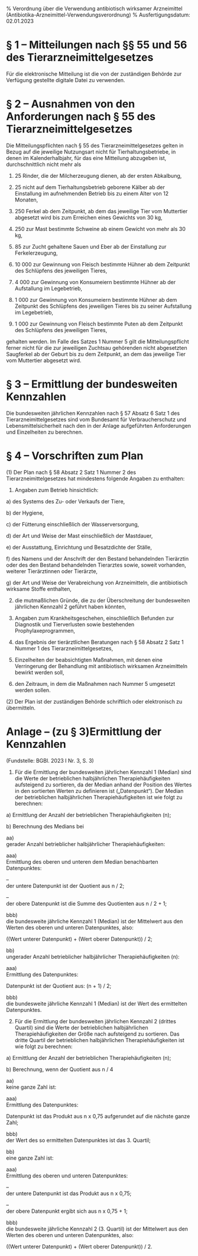 % Verordnung über die Verwendung antibiotisch wirksamer Arzneimittel  (Antibiotika-Arzneimittel-Verwendungsverordnung)
% Ausfertigungsdatum: 02.01.2023
 
# § 1 – Mitteilungen nach §§ 55 und 56 des Tierarzneimittelgesetzes

Für die elektronische Mitteilung ist die von der zuständigen Behörde zur Verfügung gestellte digitale Datei zu verwenden.

# § 2 – Ausnahmen von den Anforderungen nach § 55 des Tierarzneimittelgesetzes

Die Mitteilungspflichten nach § 55 des Tierarzneimittelgesetzes gelten in Bezug auf die jeweilige Nutzungsart nicht für Tierhaltungsbetriebe, in denen im Kalenderhalbjahr, für das eine Mitteilung abzugeben ist, durchschnittlich nicht mehr als

1. 25 Rinder, die der Milcherzeugung dienen, ab der ersten Abkalbung,

2. 25 nicht auf dem Tierhaltungsbetrieb geborene Kälber ab der Einstallung im aufnehmenden Betrieb bis zu einem Alter von 12 Monaten,

3. 250 Ferkel ab dem Zeitpunkt, ab dem das jeweilige Tier vom Muttertier abgesetzt wird bis zum Erreichen eines Gewichts von 30 kg,

4. 250 zur Mast bestimmte Schweine ab einem Gewicht von mehr als 30 kg,

5. 85 zur Zucht gehaltene Sauen und Eber ab der Einstallung zur Ferkelerzeugung,

6. 10 000 zur Gewinnung von Fleisch bestimmte Hühner ab dem Zeitpunkt des Schlüpfens des jeweiligen Tieres,

7. 4 000 zur Gewinnung von Konsumeiern bestimmte Hühner ab der Aufstallung im Legebetrieb,

8. 1 000 zur Gewinnung von Konsumeiern bestimmte Hühner ab dem Zeitpunkt des Schlüpfens des jeweiligen Tieres bis zu seiner Aufstallung im Legebetrieb,

9. 1 000 zur Gewinnung von Fleisch bestimmte Puten ab dem Zeitpunkt des Schlüpfens des jeweiligen Tieres,

gehalten werden. Im Falle des Satzes 1 Nummer 5 gilt die Mitteilungspflicht ferner nicht für die zur jeweiligen Zuchtsau gehörenden nicht abgesetzten Saugferkel ab der Geburt bis zu dem Zeitpunkt, an dem das jeweilige Tier vom Muttertier abgesetzt wird.

# § 3 – Ermittlung der bundesweiten Kennzahlen

Die bundesweiten jährlichen Kennzahlen nach § 57 Absatz 6 Satz 1 des Tierarzneimittelgesetzes sind vom Bundesamt für Verbraucherschutz und Lebensmittelsicherheit nach den in der Anlage aufgeführten Anforderungen und Einzelheiten zu berechnen.

# § 4 – Vorschriften zum Plan

(1) Der Plan nach § 58 Absatz 2 Satz 1 Nummer 2 des Tierarzneimittelgesetzes hat mindestens folgende Angaben zu enthalten:

1. Angaben zum Betrieb hinsichtlich:

a) des Systems des Zu- oder Verkaufs der Tiere,

b) der Hygiene,

c) der Fütterung einschließlich der Wasserversorgung,

d) der Art und Weise der Mast einschließlich der Mastdauer,

e) der Ausstattung, Einrichtung und Besatzdichte der Ställe,

f) des Namens und der Anschrift der den Bestand behandelnden Tierärztin oder des den Bestand behandelnden Tierarztes sowie, soweit vorhanden, weiterer Tierärztinnen oder Tierärzte,

g) der Art und Weise der Verabreichung von Arzneimitteln, die antibiotisch wirksame Stoffe enthalten,

2. die mutmaßlichen Gründe, die zu der Überschreitung der bundesweiten jährlichen Kennzahl 2 geführt haben könnten,

3. Angaben zum Krankheitsgeschehen, einschließlich Befunden zur Diagnostik und Tierverlusten sowie bestehenden Prophylaxeprogrammen,

4. das Ergebnis der tierärztlichen Beratungen nach § 58 Absatz 2 Satz 1 Nummer 1 des Tierarzneimittelgesetzes,

5. Einzelheiten der beabsichtigten Maßnahmen, mit denen eine Verringerung der Behandlung mit antibiotisch wirksamen Arzneimitteln bewirkt werden soll,

6. den Zeitraum, in dem die Maßnahmen nach Nummer 5 umgesetzt werden sollen.

(2) Der Plan ist der zuständigen Behörde schriftlich oder elektronisch zu übermitteln.

# Anlage – (zu § 3)Ermittlung der Kennzahlen

(Fundstelle: BGBl. 2023 I Nr. 3, S. 3)

1. Für die Ermittlung der bundesweiten jährlichen Kennzahl 1 (Median) sind die Werte der betrieblichen halbjährlichen Therapiehäufigkeiten aufsteigend zu sortieren, da der Median anhand der Position des Wertes in den sortierten Werten zu definieren ist („Datenpunkt“). Der Median der betrieblichen halbjährlichen Therapiehäufigkeiten ist wie folgt zu berechnen:

a) Ermittlung der Anzahl der betrieblichen Therapiehäufigkeiten (n);

b) Berechnung des Medians bei

aa)  
gerader Anzahl betrieblicher halbjährlicher Therapiehäufigkeiten:

aaa)  
Ermittlung des oberen und unteren dem Median benachbarten Datenpunktes:

–  
der untere Datenpunkt ist der Quotient aus n / 2;

–  
der obere Datenpunkt ist die Summe des Quotienten aus n / 2 + 1;

bbb)  
die bundesweite jährliche Kennzahl 1 (Median) ist der Mittelwert aus den Werten des oberen und unteren Datenpunktes, also:

((Wert unterer Datenpunkt) + (Wert oberer Datenpunkt)) / 2;

bb)  
ungerader Anzahl betrieblicher halbjährlicher Therapiehäufigkeiten (n):

aaa)  
Ermittlung des Datenpunktes:

Datenpunkt ist der Quotient aus: (n + 1) / 2;

bbb)  
die bundesweite jährliche Kennzahl 1 (Median) ist der Wert des ermittelten Datenpunktes.

2. Für die Ermittlung der bundesweiten jährlichen Kennzahl 2 (drittes Quartil) sind die Werte der betrieblichen halbjährlichen Therapiehäufigkeiten der Größe nach aufsteigend zu sortieren. Das dritte Quartil der betrieblichen halbjährlichen Therapiehäufigkeiten ist wie folgt zu berechnen:

a) Ermittlung der Anzahl der betrieblichen Therapiehäufigkeiten (n);

b) Berechnung, wenn der Quotient aus n / 4

aa)  
keine ganze Zahl ist:

aaa)  
Ermittlung des Datenpunktes:

Datenpunkt ist das Produkt aus n x 0,75 aufgerundet auf die nächste ganze Zahl;

bbb)  
der Wert des so ermittelten Datenpunktes ist das 3. Quartil;

bb)  
eine ganze Zahl ist:

aaa)  
Ermittlung des oberen und unteren Datenpunktes:

–  
der untere Datenpunkt ist das Produkt aus n x 0,75;

–  
der obere Datenpunkt ergibt sich aus n x 0,75 + 1;

bbb)  
die bundesweite jährliche Kennzahl 2 (3. Quartil) ist der Mittelwert aus den Werten des oberen und unteren Datenpunktes, also:

((Wert unterer Datenpunkt) + (Wert oberer Datenpunkt)) / 2.
